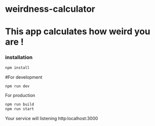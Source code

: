 # weirdness-calculator 

# This app calculates how weird you are  !

### installation 
```bash
npm install
```

#For development

```bash
npm run dev
```

For production 
```bash
npm run build
npm run start
```

Your service will listening http:localhost:3000
